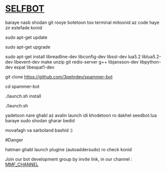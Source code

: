 # [SELFBOT](https://telegram.me/MMF_CHANNEL)

baraye nasb shodan git rooye botetoon too terminal mitoonid az code haye zir estefade konid

sudo apt-get update

sudo apt-get upgrade

sudo apt-get install libreadline-dev libconfig-dev libssl-dev lua5.2 liblua5.2-dev libevent-dev make unzip git redis-server g++ libjansson-dev libpython-dev expat libexpat1-dev

git clone https://github.com/3pehrdev/spammer-bot

cd spammer-bot

./launch.sh install

./launch.sh

yadetoon nare ghabl az avalin launch idi khodetoon ro dakhel seedbot.lua baraye sudo shodan gharar bedid

movafagh va sarboland bashid :)

#Danger

hatman ghabl launch plugine (autoaddersudo) ro check konid

Join our bot development group by invite link, in our channel : [MMF_CHANNEL](https://telegram.me/MMF_CHANNEL)


